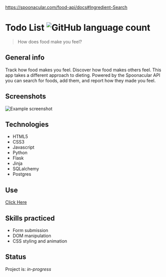 https://spoonacular.com/food-api/docs#Ingredient-Search



# Todo List ![GitHub language count](https://img.shields.io/github/languages/count/nathanielazevedo/feelapp)
> How does food make you feel?


## General info
Track how food makes you feel. Discover how food makes others feel. This app takes a different approach to dieting. Powered by the Spoonacular API you can search for foods, add them, and report how they made you feel. 

## Screenshots
![Example screenshot](./img/screenshot.png)

## Technologies
* HTML5
* CSS3
* Javascript
* Python
* Flask 
* Jinja
* SQLalchemy
* Postgres


## Use
[Click Here](https://ifeelapp.herokuapp.com/signup)


## Skills practiced
* Form submission
* DOM manipulation
* CSS styling and animation


## Status
Project is: _in-progress_
